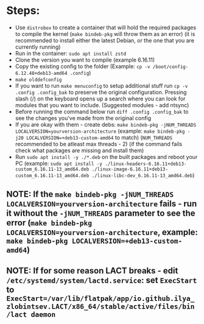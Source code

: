 # Steps:
* Use `distrobox` to create a container that will hold the required packages to compile the kernel (`make bindeb-pkg` will throw them as an error) (it is recommended to install either the latest Debian, or the one that you are currently running)
* Run in the container: `sudo apt install zstd`
* Clone the version you want to compile (example 6.16.11)
* Copy the existing config to the folder (Example: `cp -v /boot/config-6.12.48+deb13-amd64 .config`)
* `make olddefconfig`
* If you want to run `make menuconfig` to setup additional stuff run `cp -v .config .config_bak` to preserve the original configuration. Pressing slash (/) on the keyboard opens up a search where you can look for modules that you want to include. (Suggested modules - add ntsync)
* Before running the command below run `diff .config .config_bak` to see the changes you've made from the original config
* If you are okay with them - create debs: `make bindeb-pkg -jNUM_THREADS LOCALVERSION=yourversion-architecture` (example: `make bindeb-pkg -j20 LOCALVERSION=+deb13-custom-amd64` to match) (`NUM_THREADS` recommended to be atleast max threads - 2) (if the command fails check what packages are missing and install them)
* Run `sudo apt install -y ./*.deb` on the built packages and reboot your PC (example: `sudo apt install -y ./linux-headers-6.16.11+deb13-custom_6.16.11-13_amd64.deb ./linux-image-6.16.11+deb13-custom_6.16.11-13_amd64.deb ./linux-libc-dev_6.16.11-13_amd64.deb`)
## NOTE: If the `make bindeb-pkg -jNUM_THREADS LOCALVERSION=yourversion-architecture` fails - run it without the `-jNUM_THREADS` parameter to see the error (`make bindeb-pkg LOCALVERSION=yourversion-architecture`, example: `make bindeb-pkg LOCALVERSION=+deb13-custom-amd64`)

## NOTE: If for some reason LACT breaks - edit `/etc/systemd/system/lactd.service`: set `ExecStart` to `ExecStart=/var/lib/flatpak/app/io.github.ilya_zlobintsev.LACT/x86_64/stable/active/files/bin/lact daemon`